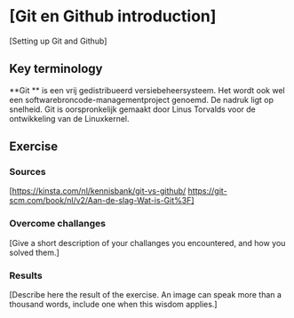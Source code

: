 # [Git en Github introduction]
[Setting up Git and Github]

## Key terminology
**Git ** is een vrij gedistribueerd versiebeheersysteem. Het wordt ook wel een softwarebroncode-managementproject genoemd. De nadruk ligt op snelheid. Git is oorspronkelijk gemaakt door Linus Torvalds voor de ontwikkeling van de Linuxkernel.


## Exercise
### Sources
[https://kinsta.com/nl/kennisbank/git-vs-github/
https://git-scm.com/book/nl/v2/Aan-de-slag-Wat-is-Git%3F]

### Overcome challanges
[Give a short description of your challanges you encountered, and how you solved them.]

### Results
[Describe here the result of the exercise. An image can speak more than a thousand words, include one when this wisdom applies.]
